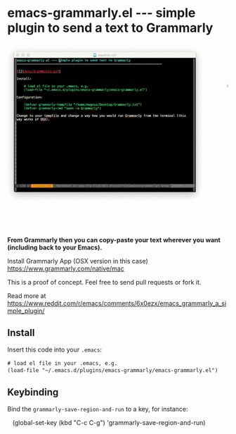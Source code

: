 emacs-grammarly.el --- simple plugin to send a text to Grammarly
===================================================================================

![](docs/demo.gif)

**From Grammarly then you can copy-paste your text wherever you want (including back to your Emacs).**

Install Grammarly App (OSX version in this case) https://www.grammarly.com/native/mac 

This is a proof of concept. Feel free to send pull requests or fork it.

Read more at https://www.reddit.com/r/emacs/comments/6x0ezx/emacs_grammarly_a_simple_plugin/ 

Install
-------------------------------------------------------------------------------
Insert this code into your `.emacs`:

    # load el file in your .emacs, e.g. 
    (load-file "~/.emacs.d/plugins/emacs-grammarly/emacs-grammarly.el")

Keybinding
--------------------------------------------------------------------------------

Bind the `grammarly-save-region-and-run` to a key, for instance:

    (global-set-key (kbd "C-c C-g") 'grammarly-save-region-and-run)
